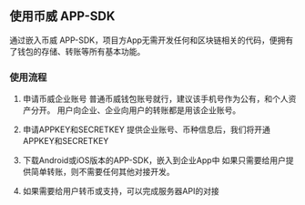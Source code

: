 ## 使用币威  APP-SDK
通过嵌入币威 APP-SDK，项目方App无需开发任何和区块链相关的代码，便拥有了钱包的存储、转账等所有基本功能。

### 使用流程
1. 申请币威企业账号
  普通币威钱包账号就行，建议该手机号作为公有，和个人资产分开。
  用户向企业、企业向用户的转账都是用该企业账号。

2. 申请APPKEY和SECRETKEY
  提供企业账号、币种信息后，我们将开通APPKEY和SECRETKEY

3. 下载Android或iOS版本的APP-SDK，嵌入到企业App中
  如果只需要给用户提供简单转账，则不需要任何其他对接开发。

4. 如果需要给用户转币或支持，可以完成服务器API的对接

